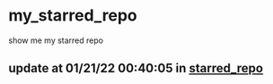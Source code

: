 # my_starred_repo
show me my starred repo

update at 01/21/22 00:40:05 in [starred_repo](./index.html)
---


